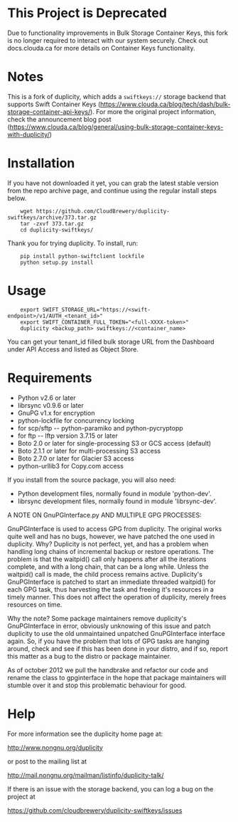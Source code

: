 # This Project is Deprecated

Due to functionality improvements in Bulk Storage Container Keys, this fork is
no longer required to interact with our system securely. Check out
docs.clouda.ca for more details on Container Keys functionality.

# Notes

This is a fork of duplicity, which adds a `swiftkeys://` storage backend
that supports Swift Container Keys
(https://www.clouda.ca/blog/tech/dash/bulk-storage-container-api-keys/). For
more the original project information, check the announcement blog post
(https://www.clouda.ca/blog/general/using-bulk-storage-container-keys-with-duplicity/)

# Installation

If you have not downloaded it yet, you can grab the latest stable version from
the repo archive page, and continue using the regular install steps below.

```
    wget https://github.com/CloudBrewery/duplicity-swiftkeys/archive/373.tar.gz 
    tar -zxvf 373.tar.gz
    cd duplicity-swiftkeys/
```

Thank you for trying duplicity.  To install, run:

```
    pip install python-swiftclient lockfile
    python setup.py install
```

# Usage

```
    export SWIFT_STORAGE_URL="https://<swift-endpoint>/v1/AUTH_<tenant_id>" 
    export SWIFT_CONTAINER_FULL_TOKEN="<full-XXXX-token>"
    duplicity <backup_path> swiftkeys://<container_name>
```

You can get your tenant\_id filled bulk storage URL from the Dashboard under 
API Access and listed as Object Store.


# Requirements

 * Python v2.6 or later
 * librsync v0.9.6 or later
 * GnuPG v1.x for encryption
 * python-lockfile for concurrency locking
 * for scp/sftp -- python-paramiko and python-pycryptopp
 * for ftp -- lftp version 3.7.15 or later
 * Boto 2.0 or later for single-processing S3 or GCS access (default)
 * Boto 2.1.1 or later for multi-processing S3 access
 * Boto 2.7.0 or later for Glacier S3 access
 * python-urllib3 for Copy.com access

If you install from the source package, you will also need:

 * Python development files, normally found in module 'python-dev'.
 * librsync development files, normally found in module 'librsync-dev'.


A NOTE ON GnuPGInterface.py AND MULTIPLE GPG PROCESSES:

GnuPGInterface is used to access GPG from duplicity.  The original
works quite well and has no bugs, however, we have patched the one
used in duplicity.  Why?  Duplicity is not perfect, yet, and has a
problem when handling long chains of incremental backup or restore
operations.  The problem is that the waitpid() call only happens
after all the iterations complete, and with a long chain, that can
be a long while.  Unless the waitpid() call is made, the child process
remains active.  Duplicity's GnuPGInterface is patched to start an
immediate threaded waitpid() for each GPG task, thus harvesting the
task and freeing it's resources in a timely manner.  This does not
affect the operation of duplicity, merely frees resources on time.

Why the note?  Some package maintainers remove duplicity's GnuPGInterface
in error, obviously unknowing of this issue and patch duplicity to use
the old unmaintained unpatched GnuPGInterface interface again.
So, if you have the problem that lots of GPG tasks are hanging around,
check and see if this has been done in your distro, and if so, report this
matter as a bug to the distro or package maintainer.

As of october 2012 we pull the handbrake and refactor our code and rename
the class to gpginterface in the hope that package maintainers will stumble
over it and stop this problematic behaviour for good.


# Help

For more information see the duplicity home page at:

  http://www.nongnu.org/duplicity

or post to the mailing list at

  http://mail.nongnu.org/mailman/listinfo/duplicity-talk/

If there is an issue with the storage backend, you can log a bug on the
project at

  https://github.com/cloudbrewery/duplicity-swiftkeys/issues
